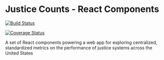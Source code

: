 # Justice Counts - React Components

[![Build Status](https://travis-ci.com/Recidiviz/justice-counts-components.svg?branch=main)](https://travis-ci.com/Recidiviz/justice-counts-components)

[![Coverage Status](https://coveralls.io/repos/github/Recidiviz/justice-counts-components/badge.svg?branch=main)](https://coveralls.io/github/Recidiviz/justice-counts-components?branch=main)

A set of React components powering a web app for exploring centralized, standardized metrics on the performance of justice systems across the United States
